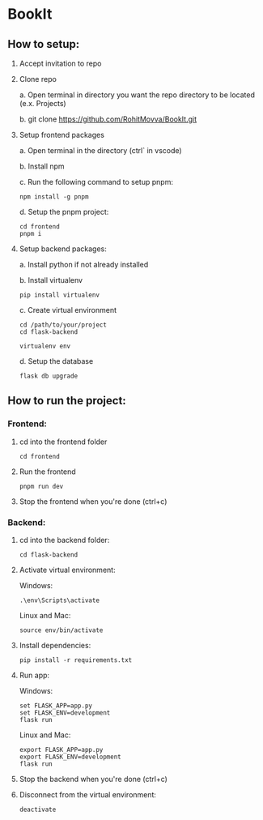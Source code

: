 # BookIt
## How to setup:
1. Accept invitation to repo
2. Clone repo
   
   a. Open terminal in directory you want the repo directory to be located (e.x. Projects)
   
   b. git clone https://github.com/RohitMovva/BookIt.git
   
4. Setup frontend packages
   
   a. Open terminal in the directory (ctrl` in vscode)
   
   b. Install npm
   
   c. Run the following command to setup pnpm:

   ```
   npm install -g pnpm
   ```

   d. Setup the pnpm project:
   ```
   cd frontend
   pnpm i
   ```

6. Setup backend packages:
   
   a. Install python if not already installed

   b. Install virtualenv
   ```
   pip install virtualenv
   ```

   c. Create virtual environment
   ```
   cd /path/to/your/project
   cd flask-backend

   virtualenv env
   ```

   d. Setup the database
   ```
   flask db upgrade
   ```
   
   
## How to run the project:

### Frontend:

1. cd into the frontend folder
   ```
   cd frontend
   ```

2. Run the frontend
   ```
   pnpm run dev
   ```
3. Stop the frontend when you're done (ctrl+c)

### Backend:

1. cd into the backend folder:
   ```
   cd flask-backend
   ```

2. Activate virtual environment:
   
   Windows:
   ```
   .\env\Scripts\activate
   ```
   Linux and Mac:
   ```
   source env/bin/activate
   ```

3. Install dependencies:
   ```
   pip install -r requirements.txt
   ```

2. Run app:
   
   Windows:
   ```
   set FLASK_APP=app.py
   set FLASK_ENV=development
   flask run
   ```
   Linux and Mac:
   ```
   export FLASK_APP=app.py
   export FLASK_ENV=development
   flask run
   ```

5. Stop the backend when you're done (ctrl+c)

6. Disconnect from the virtual environment:
   ```
   deactivate
   ```
